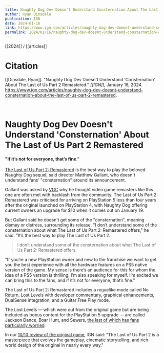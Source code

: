 ```yaml
---
title: Naughty Dog Dev Doesn't Understand Consternation About The Last of Us Part 2 Remastered
author: Ryan Dinsdale
publication: IGN
date: 2024-01-16
link: https://www.ign.com/articles/naughty-dog-dev-doesnt-understand-consternation-about-the-last-of-us-part-2-remastered
permalink: 2024/01/16/naughty-dog-dev-doesnt-understand-consternation-about-the-last-of-us-part-2-remastered
---
```


[[2024]] / [[articles]]

# Citation

[[Dinsdale, Ryan]]. "Naughty Dog Dev Doesn't Understand 'Consternation' About The Last of Us Part 2 Remastered." *[[IGN]]*, January 16, 2024. <https://www.ign.com/articles/naughty-dog-dev-doesnt-understand-consternation-about-the-last-of-us-part-2-remastered>.

<br>

# Naughty Dog Dev Doesn't Understand 'Consternation' About The Last of Us Part 2 Remastered

#### "If it’s not for everyone, that’s fine."

[The Last of Us Part 2: Remastered](https://www.ign.com/games/the-last-of-us-part-ii-remastered) is the best way to play the beloved Naughty Dog sequel, said director Matthew Gallant, who doesn't understand fans' "consternation" around its announcement.

Gallant was asked by [VGC](https://www.videogameschronicle.com/features/interviews/interview-the-last-of-us-part-2-remastereds-director-explains-why-the-ps5-upgrade-is-worth-it/) why he thought video game remasters like this one are often met with backlash from the community. The Last of Us Part 2: Remastered was criticised for arriving on PlayStation 5 less than four years after the original launched on PlayStation 4, with Naughty Dog offering current owners an upgrade for $10 when it comes out on January 19.

But Gallant said he doesn't get some of the "consternation", meaning dismay or distress, surrounding its release. "I don’t understand some of the consternation about what The Last of Us Part 2: Remastered offers," he said. "It’s the best way to play The Last of Us Part 2.

> I don’t understand some of the consternation about what The Last of Us Part 2: Remastered offers.

"If you’re a new PlayStation owner and new to the franchise we want to get you the best experience with all the hardware features on a PS5 native version of the game. My sense is there’s an audience for this for whom the idea of a PS5 version is thrilling. I’m also speaking for myself. I’m excited we can bring this to the fans, and if it’s not for everyone, that’s fine."

The Last of Us Part 2: Remastered includes a roguelike mode called No Return, Lost Levels with developer commentary, graphical enhancements, DualSense integration, and a Guitar Free Play mode.

The Lost Levels — which were cut from the original game but are being included as bonus content for the PlayStation 5 upgrade — are called Jackson Dance, Boar Hunt, and Sewers, [the last of which has fans particularly worried](https://www.ign.com/articles/the-last-of-us-part-2-remastereds-lost-levels-revealed-and-fans-are-already-spooked).

In our [10/10 review of the original game](https://www.ign.com/articles/the-last-of-us-part-2-review), IGN said: "The Last of Us Part 2 is a masterpiece that evolves the gameplay, cinematic storytelling, and rich world design of the original in nearly every way."